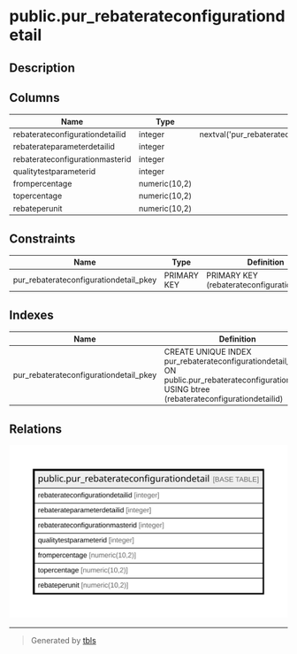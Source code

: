 # public.pur_rebaterateconfigurationdetail

## Description

## Columns

| Name | Type | Default | Nullable | Children | Parents | Comment |
| ---- | ---- | ------- | -------- | -------- | ------- | ------- |
| rebaterateconfigurationdetailid | integer | nextval('pur_rebaterateconfigurationde_rebaterateconfigurationdetail_seq'::regclass) | false |  |  |  |
| rebaterateparameterdetailid | integer |  | true |  |  |  |
| rebaterateconfigurationmasterid | integer |  | true |  |  |  |
| qualitytestparameterid | integer |  | true |  |  |  |
| frompercentage | numeric(10,2) |  | true |  |  |  |
| topercentage | numeric(10,2) |  | true |  |  |  |
| rebateperunit | numeric(10,2) |  | true |  |  |  |

## Constraints

| Name | Type | Definition |
| ---- | ---- | ---------- |
| pur_rebaterateconfigurationdetail_pkey | PRIMARY KEY | PRIMARY KEY (rebaterateconfigurationdetailid) |

## Indexes

| Name | Definition |
| ---- | ---------- |
| pur_rebaterateconfigurationdetail_pkey | CREATE UNIQUE INDEX pur_rebaterateconfigurationdetail_pkey ON public.pur_rebaterateconfigurationdetail USING btree (rebaterateconfigurationdetailid) |

## Relations

![er](public.pur_rebaterateconfigurationdetail.svg)

---

> Generated by [tbls](https://github.com/k1LoW/tbls)
